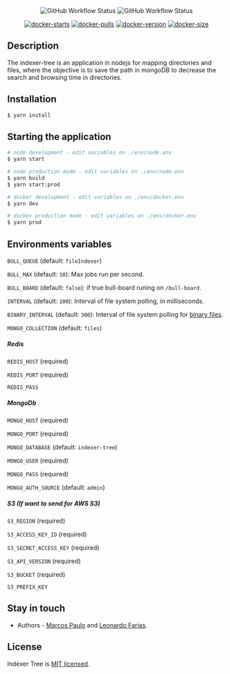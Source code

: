 <div align="center">

![GitHub Workflow Status](https://img.shields.io/github/workflow/status/MarcosPaulo775/indexer-tree-docker/Jest?label=Jest&logo=Jest)
![GitHub Workflow Status](https://img.shields.io/github/workflow/status/MarcosPaulo775/indexer-tree-docker/Docker%20CI?label=Docker%20CI&logo=docker&logoColor=white)

[![docker-starts](https://img.shields.io/docker/stars/marcospaulo775/indexer-tree?color=light-green)](https://hub.docker.com/r/marcospaulo775/indexer-tree)
[![docker-pulls](https://img.shields.io/docker/pulls/marcospaulo775/indexer-tree?color=light-green)](https://hub.docker.com/r/marcospaulo775/indexer-tree)
[![docker-version](https://img.shields.io/docker/v/marcospaulo775/indexer-tree/latest?color=light-green)](https://hub.docker.com/r/marcospaulo775/indexer-tree)
[![docker-size](https://img.shields.io/docker/image-size/marcospaulo775/indexer-tree/latest?color=light-green)](https://hub.docker.com/r/marcospaulo775/indexer-tree)

</div>

## Description

The indexer-tree is an application in nodejs for mapping directories and files, where the objective is to save the path in mongoDB to decrease the search and browsing time in directories.

## Installation

```bash
$ yarn install
```

## Starting the application

```bash
# node development - edit variables on ./env/node.env
$ yarn start

# node production mode - edit variables on ./env/node.env
$ yarn build
$ yarn start:prod

# docker development - edit variables on ./env/docker.env
$ yarn dev

# docker production mode - edit variables on ./env/docker.env
$ yarn prod
```

## Environments variables

`BULL_QUEUE` (default: `fileIndexer`)

`BULL_MAX` (default: `10`): Max jobs run per second.

`BULL_BOARD` (default: `false`): if true bull-board runing on `/bull-board`.

`INTERVAL` (default: `100`): Interval of file system polling, in milliseconds.

`BINARY_INTERVAL` (default: `300`): Interval of file system
polling for [binary files](https://github.com/sindresorhus/binary-extensions/blob/master/binary-extensions.json).

`MONGO_COLLECTION` (default: `files`)

##### Redis

`REDIS_HOST` (required)

`REDIS_PORT` (required)

`REDIS_PASS`

##### MongoDb

`MONGO_HOST` (required)

`MONGO_PORT` (required)

`MONGO_DATABASE` (default: `indexer-tree`)

`MONGO_USER` (required)

`MONGO_PASS` (required)

`MONGO_AUTH_SOURCE` (default: `admin`)

##### S3 (If want to send for AWS S3)

`S3_REGION` (required)

`S3_ACCESS_KEY_ID` (required)

`S3_SECRET_ACCESS_KEY` (required)

`S3_API_VERSION` (required)

`S3_BUCKET` (required)

`S3_PREFIX_KEY`

## Stay in touch

- Authors - [Marcos Paulo](https://github.com/MarcosPaulo775) and [Leonardo Farias](https://github.com/leofdss).

## License

Indexer Tree is [MIT licensed](LICENSE).
